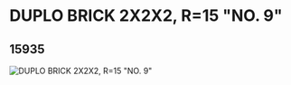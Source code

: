 # DUPLO BRICK 2X2X2, R=15 "NO. 9"
## 15935
![DUPLO BRICK 2X2X2, R=15 "NO. 9"](https://lc-www-live-s.legocdn.com/media/bricks/5/2/6056306.jpg)